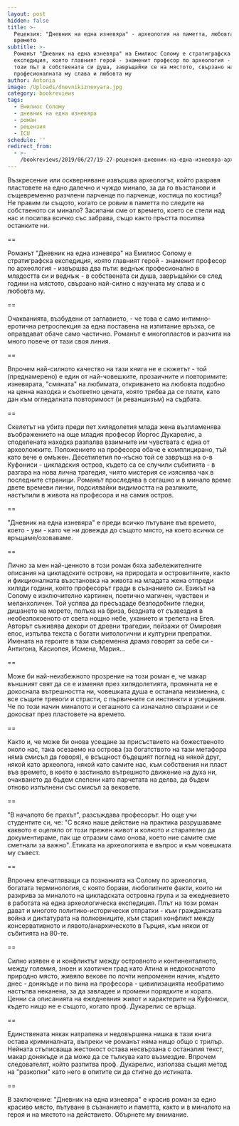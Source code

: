 ```yaml
---
layout: post
hidden: false
title: >-
  Рецензия: "Дневник на една изневяра" - археология на паметта, любовта и
  времето
subtitle: >-
  Романът "Дневник на една изневяра" на Емилиос Солому е стратиграфска
  експедиция, която главният герой - знаменит професор по археология - извършва
  този път в собствената си душа, завръщайки се на мястото, свързано най-силно с
  професионалната му слава и любовта му
author: Antonia
image: /Uploads/dnevnikiznevyara.jpg
category: bookreviews
tags:
  - Емилиос Солому
  - дневник на една изневяра
  - роман
  - рецензия
  - ICU
schedule: ''
redirect_from:
  - >-
    /bookreviews/2019/06/27/19-27-рецензия-дневник-на-една-изневяра-археология-на-паметта-любовта-и-времето
---
```

Възкресение или оскверняване извършва археологът, който разравя пластовете на едно далечно и чуждо минало, за да го възстанови и същевременно разчлени парченце по парченце, костица по костица? Не правим ли същото, когато се ровим в паметта по следите на собственото си минало? Засипани сме от времето, което се стели над нас и посипва всичко със забрава, също както пръстта посипва останките ни. 

\==

Романът "Дневник на една изневяра" на Емилиос Солому е стратиграфска експедиция, която главният герой - знаменит професор по археология - извършва два пъти: веднъж професионално в младостта си и веднъж - в собствената си душа, завръщайки се след години на мястото, свързано най-силно с научната му слава и с любовта му. 

\==

Очакванията, възбудени от заглавието, - че това е само интимно-еротична ретроспекция за една поставена на изпитание връзка, се оправдават обаче само частично. Романът е многопластов и разчита на много повече от тази своя линия. 

\==

Впрочем най-силното качество на тази книга не е сюжетът - той (преднамерено) е един от най-човешките, прозаичните и повторимите: изневярата, "смяната" на любимата, откриването на любовта подобно на ценна находка и съответно цената, която трябва да се плати, като дан към огледалната повторимост (и реваншизъм) на съдбата. 

\==

Скелетът на убита преди пет хилядолетия млада жена възпламенява въображението на още младия професор Йоргос Дукарелис, а споделената находка разпалва взаимните им чувствата с една от археоложките. Положението на професора обаче е комплицирано, тъй като вече е омъжен. Десетилетия по-късно той се завръща на о-в Куфониси - цикладския остров, където са се случили събитията - в разгара на нова лична трагедия, чиято мистерия се изяснява чак в последните страници. Романът проследява в сегашно и в минало време двете времеви линии, подсилвайки видимостта на разликите, настъпили в живота на професора и на самия остров. 

\==

"Дневник на една изневяра" е преди всичко пътуване във времето, което - уви - като че ни довежда до същото място, на което всички се връщаме/озоваваме. 

\==

Лично за мен най-ценното в този роман бяха забележителните описания на цикладските острови, на природата и островитяните, както и фикционалната възстановка на живота на младата жена отпреди хиляди години, която професорът гради в съзнанието си. Езикът на Солому е изключително картинен, поетично магичен, чувствен и меланхоличен. Той успява да пресъздаде безподобните гледки, дишането на морето, полъха на бриза, бездната от съзвездия в необезпокоеното от света нощно небе, уханието и трепета на Егея. Авторът съживява декори от древни трагедии, пейзажи от Омировия епос, изпълва текста с богати митологични и културни препратки. Имената на героите в тази съвременна драма говорят за себе си - Антигона, Касиопея, Исмена, Мария... 

\==

Може би най-неизбежното прозрение на този роман е, че макар външният свят да се е изменял през хилядолетията, промяната не е докоснала вътрешността ни, човешката душа е останала неизменна, с все същите тревоги и страсти, с първичните си инстинкти и усещания. Че по този начин миналото и сегашното са изначално свързани и се докосват през пластовете на времето. 

\==

Както и, че може би онова усещане за присъствието на божественото около нас, така осезаемо на острова (за богатството на тази метафора няма смисъл да говоря), е всъщност бъдещият поглед на някой друг, някой като археолога, някой като самите нас, към собствения ни пласт във времето, в което е застинало вътрешното движение на духа ни, очакването да бъдем слепени като парчетата на делва, да бъдем отново изпълнени със смисъл за вековете. 

\==

"В началото бе прахът", разсъждава професорът. Но още учи студентите си, че: "С всяко наше действие на практика разрушаваме каквото е оцеляло от този прежен живот и колкото и старателно да документираме, пак ще отразим само онова, което ние самите сме сметнали за важно". Етиката на археологията е въпрос и към човешката му съвест. 

\==

Впрочем впечатляващи са познанията на Солому по археология, богатата терминология, с която борави, любопитните факти, които ни разкрива за миналото на цикладската островна група и за ежедневието в работата на една археологическа експедиция. Плът на този роман дават и многото политико-исторически отпратки - към гражданската война и диктатурата на полковниците, към стария конфликт между консервативното и лявото/анархическото в Гърция, към някои от събитията на 80-те. 

\==

Силно изявен е и конфликтът между островното и континенталното, между големия, зноен и хаотичен град като Атина и недокоснатото природно място, живяло векове по почти непроменен начин, където днес - донякъде и по вина на професора - цивилизацията необратимо настъпва неканена, за да завладее и промени порядките и хората. Ценни са описанията на ежедневния живот и характерите на Куфониси, където нищо не е същото, когато проф. Дукарелис се връща. 

\==

Единствената някак натрапена и недовършена нишка в тази книга остава криминалната, въпреки че романът няма нищо общо с трилър. Нейната стъписваща жестокост остава несвързана с останалия текст, макар донякъде и да може да се тълкува като възмездие. Впрочем следователят, който разпитва проф. Дукарелис, използва същия метод на "разкопки" като него в опитите си да стигне до истината. 

\==

В заключение: "Дневник на една изневяра" е красив роман за едно красиво място, пътуване в съзнанието и паметта, както и в миналото на героя и на мястото на действието. Обърнете му внимание.

